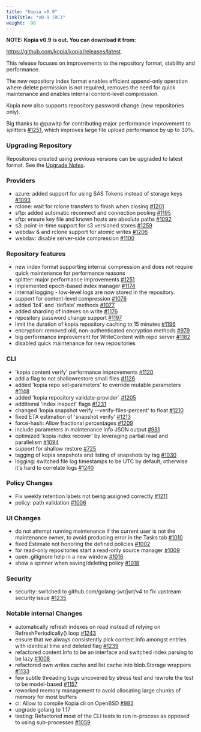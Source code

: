 ```yaml
---
title: "Kopia v0.9"
linkTitle: "v0.9 (RC)"
weight: -90
---
```


**NOTE: Kopia v0.9 is out. You can download it from:**

https://github.com/kopia/kopia/releases/latest.

This release focuses on improvements to the repository format, stability and performance. 

The new repository index format enables efficient append-only operation where delete permission is not required, removes the need for quick maintenance and enables internal content-level compression. 

Kopia now also supports repository password change (new repositories only).

Big thanks to @pawitp for contributing major performance improvement to splitters [#1251](https://github.com/kopia/kopia/pull/1251), which improves large file upload performance by 
up to 30%.

### Upgrading Repository

Repositories created using previous versions can be upgraded to latest format. See the [Upgrade Notes](/docs/upgrade/).

### Providers

* azure: added support for using SAS Tokens instead of storage keys [#1093](https://github.com/kopia/kopia/pull/1093)
* rclone: wait for rclone transfers to finish when closing [#1201](https://github.com/kopia/kopia/pull/1201)
* sftp: added automatic reconnect and connection pooling [#1195](https://github.com/kopia/kopia/pull/1195)
* sftp: ensure key file and known hosts are absolute paths [#1092](https://github.com/kopia/kopia/pull/1092)
* s3: point-in-time support for s3 versioned stores [#1259](https://github.com/kopia/kopia/pull/1259)
* webdav & and rclone support for atomic writes [#1206](https://github.com/kopia/kopia/pull/1206)
* webdav: disable server-side compression [#1100](https://github.com/kopia/kopia/pull/1100)

### Repository features

* new index format supporting internal compression and does not require quick maintenance for performance reasons
* splitter: major performance improvements [#1251](https://github.com/kopia/kopia/pull/1251)
* implemented epoch-based index manager [#1174](https://github.com/kopia/kopia/pull/1174)
* internal logging - low-level logs are now stored in the repository.
* support for content-level compression [#1076](https://github.com/kopia/kopia/pull/1076)
* added 'lz4' and 'deflate' methods [#1077](https://github.com/kopia/kopia/pull/1077)
* added sharding of indexes on write [#1176](https://github.com/kopia/kopia/pull/1176)
* repository password change support [#1197](https://github.com/kopia/kopia/pull/1197)
* limit the duration of kopia.repository caching to 15 minutes [#1196](https://github.com/kopia/kopia/pull/1196)
* encryption: removed old, non-authenticated encryption methods [#979](https://github.com/kopia/kopia/pull/979)
* big performance improvement for WriteContent with repo server [#1182](https://github.com/kopia/kopia/pull/1182)
* disabled quick maintenance for new repositories

### CLI

* 'kopia content verify' performance improvements [#1120](https://github.com/kopia/kopia/pull/1120)
* add a flag to not shallowrestore small files [#1126](https://github.com/kopia/kopia/pull/1126)
* added 'kopia repo set-parameters' to override mutable parameters [#1148](https://github.com/kopia/kopia/pull/1148)
* added 'kopia repository validate-provider` [#1205](https://github.com/kopia/kopia/pull/1205)
* additional 'index inspect' flags [#1231](https://github.com/kopia/kopia/pull/1231)
* changed 'kopia snapshot verify --verify-files-percent' to float [#1210](https://github.com/kopia/kopia/pull/1210)
* fixed ETA estimation of 'snapshot verify' [#1213](https://github.com/kopia/kopia/pull/1213)
* force-hash: Allow fractional percentages [#1209](https://github.com/kopia/kopia/pull/1209)
* include parameters in maintenance info JSON output [#981](https://github.com/kopia/kopia/pull/981)
* optimized 'kopia index recover' by leveraging partial read and parallelism [#1094](https://github.com/kopia/kopia/pull/1094)
* support for shallow restore [#725](https://github.com/kopia/kopia/pull/725)
* tagging of kopia snapshots and listing of snapshots by tag [#1030](https://github.com/kopia/kopia/pull/1030)
* logging: switched file log timestamps to be UTC by default, otherwise it's hard to correlate logs [#1240](https://github.com/kopia/kopia/pull/1240)

### Policy Changes

* Fix weekly retention labels not being assigned correctly [#1211](https://github.com/kopia/kopia/pull/1211)
* policy: path validation [#1006](https://github.com/kopia/kopia/pull/1006)

### UI Changes

* do not attempt running maintenance if the current user is not the maintenance owner, to avoid producing error in the Tasks tab [#1010](https://github.com/kopia/kopia/pull/1010)
* fixed Estimate not honoring the defined policies [#1002](https://github.com/kopia/kopia/pull/1002)
* for read-only repositories start a read-only source manager [#1009](https://github.com/kopia/kopia/pull/1009)
* open .gitignore help in a new window [#1016](https://github.com/kopia/kopia/pull/1016)
* show a spinner when saving/deleting policy [#1018](https://github.com/kopia/kopia/pull/1018)

### Security

* security: switched to github.com/golang-jwt/jwt/v4 to fix upstream security issue [#1235](https://github.com/kopia/kopia/pull/1235)

### Notable internal Changes

* automatically refresh indexes on read instead of relying on RefreshPeriodically() loop [#1243](https://github.com/kopia/kopia/pull/1243)
* ensure that we always consistently pick content.Info amongst entries with identical time and deleted flag [#1239](https://github.com/kopia/kopia/pull/1239)
* refactored content.Info to be an interface and switched index parsing to be lazy [#1008](https://github.com/kopia/kopia/pull/1008)
* refactored own writes cache and list cache into blob.Storage wrappers [#1133](https://github.com/kopia/kopia/pull/1133)
* few subtle threading bugs uncovered by stress test and rewrote the test to be model-based [#1157](https://github.com/kopia/kopia/pull/1157)
* reworked memory management to avoid allocating large chunks of memory for most buffers
* ci: Allow to compile Kopia cli on OpenBSD [#983](https://github.com/kopia/kopia/pull/983)
* upgrade golang to 1.17
* testing: Refactored most of the CLI tests to run in-process as opposed to using sub-processes [#1059](https://github.com/kopia/kopia/pull/1059)
